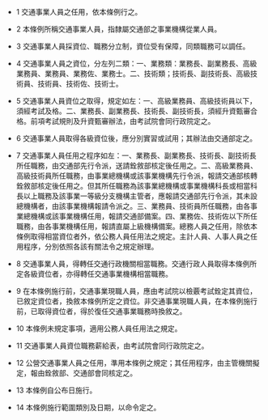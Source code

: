 * 1 交通事業人員之任用，依本條例行之。

* 2 本條例所稱交通事業人員，指隸屬交通部之事業機構從業人員。

* 3 交通事業人員採資位、職務分立制，資位受有保障，同類職務可以調任。

* 4 交通事業人員之資位，分左列二類：一、業務類：業務長、副業務長、高級業務員、業務員、業務佐、業務士。二、技術類；技術長、副技術長、高級技術員、技術員、技術佐、技術士。

* 5 交通事業人員資位之取得，規定如左：一、高級業務員、高級技術員以下，須經考試及格。二、業務長、副業務長、技術長、副技術長，須經升資甄審合格。前項考試規則及升資甄審辦法，由考試院會同行政院定之。

* 6 交通事業人員取得各級資位後，應分別實習或試用；其辦法由交通部定之。

* 7 交通事業人員任用之程序如左：一、業務長、副業務長、技術長、副技術長所任職務，由交通部先行令派，送請銓敘部核定後任用之。二、高級業務員、高級技術員所任職務，由事業總機構或該事業機構先行令派，報請交通部核轉銓敘部核定後任用之。但其所任職務為該事業總機構或事業機構科長或相當科長以上職務及該事業一等級分支機構主管者，應報請交通部先行令派，其未設總機構者，由該事業機構報請令派之。三、業務員、技術員所任職務，由各事業總機構或該事業機構任用，報請交通部備案。四、業務佐、技術佐以下所任職務，由各事業機構任用，報請直屬上級機構備案。總務人員之任用，除依本條例取得相當資位者外，依公務人員任用法之規定。主計人員、人事人員之任用程序，分別依照各該有關法令之規定辦理。

* 8 交通事業人員，得轉任交通行政機關相當職務。交通行政人員取得本條例所定各級資位者，亦得轉任交通事業機構相當職務。

* 9 在本條例施行前，交通事業現職人員，應由考試院以檢覈考試銓定其資位，已敘定資位者，換敘本條例所定之資位。非交通事業現職人員，在本條例施行前，已取得資位者，得於復任交通事業職務時換敘之。

* 10 本條例未規定事項，適用公務人員任用法之規定。

* 11 交通事業人員資位職務薪給表，由考試院會同行政院定之。

* 12 公營交通事業人員之任用，準用本條例之規定；其任用程序，由主管機關擬定，報由銓敘部、交通部會同核定之。

* 13 本條例自公布日施行。

* 14 本條例施行範圍類別及日期，以命令定之。

